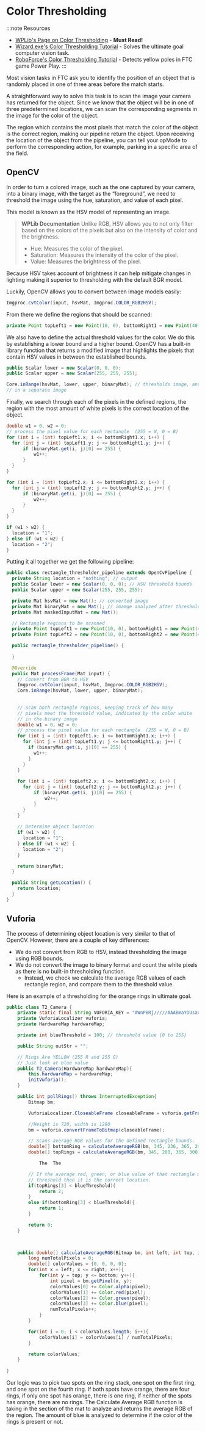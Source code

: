 # Color Thresholding

:::note Resources
* [WPLib's Page on Color Thresholding](https://docs.wpilib.org/en/stable/docs/software/vision-processing/wpilibpi/image-thresholding.html) - **Must Read!**
* [Wizard.exe's Color Thresholding Tutorial](https://www.youtube.com/watch?v=-QFoOCoaW7I) - Solves the ultimate goal computer vision task.
* [RoboForce's Color Thresholding Tutorial](https://www.youtube.com/watch?v=rQjcZt6V9ac) - Detects yellow poles in FTC game Power Play.
:::

Most vision tasks in FTC ask you to identify the position of an object that is randomly placed in one of three areas before the match starts.

A straightforward way to solve this task is to scan the image your camera has returned for the object. Since we know that the object will be in one of three predetermined locations, we can scan the corresponding segments in the image for the color of the object.  

The region which contains the most pixels that match the color of the object is the correct region, making our pipeline return the object. Upon receiving the location of the object from the pipeline, you can tell your opMode to perform the corresponding action, for example, parking in a specific area of the field. 

## OpenCV
In order to turn a colored image, such as the one captured by your camera, into a binary image, with the target as the “foreground”, we need to threshold the image using the hue, saturation, and value of each pixel.

This model is known as the HSV model of representing an image. 

> **WPLib Documentation**
> Unlike RGB, HSV allows you to not only filter based on the colors of the pixels but also on the intensity of color and the brightness.
> * Hue: Measures the color of the pixel.
> * Saturation: Measures the intensity of the color of the pixel.
> * Value: Measures the brightness of the pixel.

Because HSV takes account of brightness it can help mitigate changes in lighting making it superior to thresholding with the default BGR model. 

Luckily, OpenCV allows you to convert between image models easily:

```java
Imgproc.cvtColor(input, hsvMat, Imgproc.COLOR_RGB2HSV);
```

From there we define the regions that should be scanned:

```java 
private Point topLeft1 = new Point(10, 0), bottomRight1 = new Point(40, 20);
```


We also have to define the actual threshold values for the color. We do this by establishing a lower bound and a higher bound. OpenCV has a built-in library function that returns a modified image that highlights the pixels that contain HSV values in between the established bounds.
```java 
public Scalar lower = new Scalar(0, 0, 0);
public Scalar upper = new Scalar(255, 255, 255);

Core.inRange(hsvMat, lower, upper, binaryMat); // thresholds image, and places results 
// in a separate image
```

Finally, we search through each of the pixels in the defined regions, the region with the most amount of white pixels is the correct location of the object. 
```java 
double w1 = 0, w2 = 0;
// process the pixel value for each rectangle  (255 = W, 0 = B)
for (int i = (int) topLeft1.x; i <= bottomRight1.x; i++) {
  for (int j = (int) topLeft1.y; j <= bottomRight1.y; j++) {
      if (binaryMat.get(i, j)[0] == 255) {
          w1++;
      }
  }
}

for (int i = (int) topLeft2.x; i <= bottomRight2.x; i++) {
  for (int j = (int) topLeft2.y; j <= bottomRight2.y; j++) {
      if (binaryMat.get(i, j)[0] == 255) {
          w2++;
      }
  }
}

if (w1 > w2) {
  location = "1";
} else if (w1 < w2) {
  location = "2";
}
```

Putting it all together we get the following pipeline:

```java 
public class rectangle_thresholder_pipeline extends OpenCvPipeline {
  private String location = "nothing"; // output
  public Scalar lower = new Scalar(0, 0, 0); // HSV threshold bounds
  public Scalar upper = new Scalar(255, 255, 255);

  private Mat hsvMat = new Mat(); // converted image
  private Mat binaryMat = new Mat(); // imamge analyzed after thresholding
  private Mat maskedInputMat = new Mat();

  // Rectangle regions to be scanned
  private Point topLeft1 = new Point(10, 0), bottomRight1 = new Point(40, 20);
  private Point topLeft2 = new Point(10, 0), bottomRight2 = new Point(40, 20);

  public rectangle_thresholder_pipeline() {
    
  }

  @Override
  public Mat processFrame(Mat input) {
    // Convert from BGR to HSV
    Imgproc.cvtColor(input, hsvMat, Imgproc.COLOR_RGB2HSV);
    Core.inRange(hsvMat, lower, upper, binaryMat);
    
    
    // Scan both rectangle regions, keeping track of how many
    // pixels meet the threshold value, indicated by the color white 
    // in the binary image
    double w1 = 0, w2 = 0;
    // process the pixel value for each rectangle  (255 = W, 0 = B)
    for (int i = (int) topLeft1.x; i <= bottomRight1.x; i++) {
      for (int j = (int) topLeft1.y; j <= bottomRight1.y; j++) {
        if (binaryMat.get(i, j)[0] == 255) {
          w1++;
        }
      }
    }
    
    for (int i = (int) topLeft2.x; i <= bottomRight2.x; i++) {
      for (int j = (int) topLeft2.y; j <= bottomRight2.y; j++) {
          if (binaryMat.get(i, j)[0] == 255) {
              w2++;
          }
      }
    }
    
    // Determine object location
    if (w1 > w2) {
      location = "1";
    } else if (w1 < w2) {
      location = "2";
    }

    return binaryMat;
  }

  public String getLocation() {
    return location;
  }
}
```

## Vuforia

The process of determining object location is very similar to that of OpenCV. However, there are a couple of key differences: 

* We do not convert from RGB to HSV, instead thresholding the image using RGB bounds.
* We do not convert the image to binary format and count the white pixels as there is no built-in thresholding function. 
  * Instead, we check we calculate the average RGB values of each rectangle region, and compare them to the threshold value. 

Here is an example of a thresholding for the orange rings in ultimate goal.

```java 
public class T2_Camera {
    private static final String VUFORIA_KEY = "AWnPBRj/////AAABmaYDUsaxX0BJg7/6QOpapAl4Xf18gqNd7L9nALxMG8K2AF6lodTZQ78nnksFc2CMy/3KmeolDEFGmp0CQJ7c/5PKymmJYckCfsg16B6Vnw5OihuD2mE7Ky0tT1VGdit2KvolunYkjWKDiJpX15SFMX//Jclt+Xt8riZqh3edXpUdREIXxS9tmdF/O6Nc5mUI7FEfAJHq4xUaqSY/yta/38qirjy3tdqFjDGc9g4DmgPE6+6dGLiXeUJYu32AgoefA1iFRF+ZVNJEc1j4oyw3JYQgWwfziqyAyPU2t9k9UDgqEkyxGxl4xS70KN/SBEUZeq4CzYfyon2kSSvKK/6/Vt4maMzG3LXfLt0PMiEPI1z+";
    private VuforiaLocalizer vuforia;
    private HardwareMap hardwareMap;

    private int blueThreshold = 100; // threshold value {0 to 255}

    public String outStr = "";

    // Rings Are YELLOW (255 R and 255 G)
    // Just look at blue value
    public T2_Camera(HardwareMap hardwareMap){
        this.hardwareMap = hardwareMap;
        initVuforia();
    }

    public int pollRings() throws InterruptedException{
        Bitmap bm;

        VuforiaLocalizer.CloseableFrame closeableFrame = vuforia.getFrameQueue().take();

        //Height is 720, width is 1280
        bm = vuforia.convertFrameToBitmap(closeableFrame);

        // Scans average RGB values for the defined rectangle bounds. 
        double[] bottomRing = calculateAverageRGB(bm, 345, 236, 365, 246);
        double[] topRings = calculateAverageRGB(bm, 345, 280, 365, 300);

            The  The

        // If the average red, green, or blue value of that rectangle matches the
        // threshold then it is the correct location.
        if(topRings[3] < blueThreshold){
            return 2;
        }
        else if(bottomRing[3] < blueThreshold){
            return 1;
        }

        return 0;
    }

   

    public double[] calculateAverageRGB(Bitmap bm, int left, int top, int right, int bottom){
        long numTotalPixels = 0;
        double[] colorValues = {0, 0, 0, 0};
        for(int x = left; x <= right; x++){
            for(int y = top; y <= bottom; y++){
                int pixel = bm.getPixel(x, y);
                colorValues[0] += Color.alpha(pixel);
                colorValues[1] += Color.red(pixel);
                colorValues[2] += Color.green(pixel);
                colorValues[3] += Color.blue(pixel);
                numTotalPixels++;
            }
        }

        for(int i = 0; i < colorValues.length; i++){
            colorValues[i] = colorValues[i] / numTotalPixels;
        }

        return colorValues;
    }
   
}
```

Our logic was to pick two spots on the ring stack, one spot on the first ring, and one spot on the fourth ring. If both spots have orange, there are four rings, if only one spot has orange, there is one ring, if neither of the spots has orange, there are no rings. The Calculate Average RGB function is taking in the section of the mat to analyze and returns the average RGB of the region. The amount of blue is analyzed to determine if the color of the rings is present or not.


